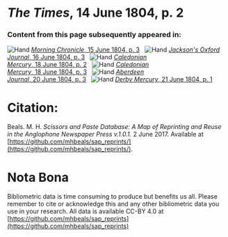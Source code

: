 # *The Times*, 14 June 1804, p. 2  
  
### Content from this page subsequently appeared in:  
![Hand](http://scissorsandpaste.net/wp-content/uploads/2017/06/smallhandpointer.png) [*Morning Chronicle*, 15 June 1804, p. 3](https://mhbeals.github.io/sap_html/Morning-Chronicle/Morning-Chronicle-15-June-1804-p-3)  
![Hand](http://scissorsandpaste.net/wp-content/uploads/2017/06/smallhandpointer.png) [*Jackson's Oxford Journal*, 16 June 1804, p. 3](https://mhbeals.github.io/sap_html/Jackson's-Oxford-Journal/Jackson's-Oxford-Journal-16-June-1804-p-3)  
![Hand](http://scissorsandpaste.net/wp-content/uploads/2017/06/smallhandpointer.png) [*Caledonian Mercury*, 18 June 1804, p. 2](https://mhbeals.github.io/sap_html/Caledonian-Mercury/Caledonian-Mercury-18-June-1804-p-2)  
![Hand](http://scissorsandpaste.net/wp-content/uploads/2017/06/smallhandpointer.png) [*Caledonian Mercury*, 18 June 1804, p. 3](https://mhbeals.github.io/sap_html/Caledonian-Mercury/Caledonian-Mercury-18-June-1804-p-3)  
![Hand](http://scissorsandpaste.net/wp-content/uploads/2017/06/smallhandpointer.png) [*Aberdeen Journal*, 20 June 1804, p. 3](https://mhbeals.github.io/sap_html/Aberdeen-Journal/Aberdeen-Journal-20-June-1804-p-3)  
![Hand](http://scissorsandpaste.net/wp-content/uploads/2017/06/smallhandpointer.png) [*Derby Mercury*, 21 June 1804, p. 1](https://mhbeals.github.io/sap_html/Derby-Mercury/Derby-Mercury-21-June-1804-p-1)  


# Citation: 

Beals. M. H. *Scissors and Paste Database: A Map of Reprinting and Reuse in the Anglophone Newspaper Press v.1.0.1.* 2 June 2017. Available at [https://github.com/mhbeals/sap_reprints/](https://github.com/mhbeals/sap_reprints/). 

# Nota Bona

Bibliometric data is time consuming to produce but benefits us all. Please remember to cite or acknowledge this and any other bibliometric data you use in your research. All data is available CC-BY 4.0 at [https://github.com/mhbeals/sap_reprints](https://github.com/mhbeals/sap_reprints)